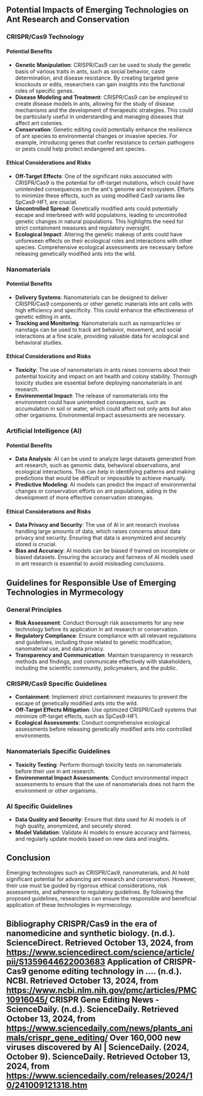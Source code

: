 ## Potential Impacts of Emerging Technologies on Ant Research and Conservation

### CRISPR/Cas9 Technology

#### Potential Benefits
- **Genetic Manipulation**: CRISPR/Cas9 can be used to study the genetic basis of various traits in ants, such as social behavior, caste determination, and disease resistance. By creating targeted gene knockouts or edits, researchers can gain insights into the functional roles of specific genes.
- **Disease Modeling and Treatment**: CRISPR/Cas9 can be employed to create disease models in ants, allowing for the study of disease mechanisms and the development of therapeutic strategies. This could be particularly useful in understanding and managing diseases that affect ant colonies.
- **Conservation**: Genetic editing could potentially enhance the resilience of ant species to environmental changes or invasive species. For example, introducing genes that confer resistance to certain pathogens or pests could help protect endangered ant species.

#### Ethical Considerations and Risks
- **Off-Target Effects**: One of the significant risks associated with CRISPR/Cas9 is the potential for off-target mutations, which could have unintended consequences on the ant's genome and ecosystem. Efforts to minimize these effects, such as using modified Cas9 variants like SpCas9-HF1, are crucial.
- **Uncontrolled Spread**: Genetically modified ants could potentially escape and interbreed with wild populations, leading to uncontrolled genetic changes in natural populations. This highlights the need for strict containment measures and regulatory oversight.
- **Ecological Impact**: Altering the genetic makeup of ants could have unforeseen effects on their ecological roles and interactions with other species. Comprehensive ecological assessments are necessary before releasing genetically modified ants into the wild.

### Nanomaterials

#### Potential Benefits
- **Delivery Systems**: Nanomaterials can be designed to deliver CRISPR/Cas9 components or other genetic materials into ant cells with high efficiency and specificity. This could enhance the effectiveness of genetic editing in ants.
- **Tracking and Monitoring**: Nanomaterials such as nanoparticles or nanotags can be used to track ant behavior, movement, and social interactions at a fine scale, providing valuable data for ecological and behavioral studies.

#### Ethical Considerations and Risks
- **Toxicity**: The use of nanomaterials in ants raises concerns about their potential toxicity and impact on ant health and colony stability. Thorough toxicity studies are essential before deploying nanomaterials in ant research.
- **Environmental Impact**: The release of nanomaterials into the environment could have unintended consequences, such as accumulation in soil or water, which could affect not only ants but also other organisms. Environmental impact assessments are necessary.

### Artificial Intelligence (AI)

#### Potential Benefits
- **Data Analysis**: AI can be used to analyze large datasets generated from ant research, such as genomic data, behavioral observations, and ecological interactions. This can help in identifying patterns and making predictions that would be difficult or impossible to achieve manually.
- **Predictive Modeling**: AI models can predict the impact of environmental changes or conservation efforts on ant populations, aiding in the development of more effective conservation strategies.

#### Ethical Considerations and Risks
- **Data Privacy and Security**: The use of AI in ant research involves handling large amounts of data, which raises concerns about data privacy and security. Ensuring that data is anonymized and securely stored is crucial.
- **Bias and Accuracy**: AI models can be biased if trained on incomplete or biased datasets. Ensuring the accuracy and fairness of AI models used in ant research is essential to avoid misleading conclusions.

## Guidelines for Responsible Use of Emerging Technologies in Myrmecology

### General Principles
- **Risk Assessment**: Conduct thorough risk assessments for any new technology before its application in ant research or conservation.
- **Regulatory Compliance**: Ensure compliance with all relevant regulations and guidelines, including those related to genetic modification, nanomaterial use, and data privacy.
- **Transparency and Communication**: Maintain transparency in research methods and findings, and communicate effectively with stakeholders, including the scientific community, policymakers, and the public.

### CRISPR/Cas9 Specific Guidelines
- **Containment**: Implement strict containment measures to prevent the escape of genetically modified ants into the wild.
- **Off-Target Effects Mitigation**: Use optimized CRISPR/Cas9 systems that minimize off-target effects, such as SpCas9-HF1.
- **Ecological Assessments**: Conduct comprehensive ecological assessments before releasing genetically modified ants into controlled environments.

### Nanomaterials Specific Guidelines
- **Toxicity Testing**: Perform thorough toxicity tests on nanomaterials before their use in ant research.
- **Environmental Impact Assessments**: Conduct environmental impact assessments to ensure that the use of nanomaterials does not harm the environment or other organisms.

### AI Specific Guidelines
- **Data Quality and Security**: Ensure that data used for AI models is of high quality, anonymized, and securely stored.
- **Model Validation**: Validate AI models to ensure accuracy and fairness, and regularly update models based on new data and insights.

## Conclusion

Emerging technologies such as CRISPR/Cas9, nanomaterials, and AI hold significant potential for advancing ant research and conservation. However, their use must be guided by rigorous ethical considerations, risk assessments, and adherence to regulatory guidelines. By following the proposed guidelines, researchers can ensure the responsible and beneficial application of these technologies in myrmecology.

## Bibliography **CRISPR/Cas9 in the era of nanomedicine and synthetic biology**. (n.d.). ScienceDirect. Retrieved October 13, 2024, from https://www.sciencedirect.com/science/article/pii/S1359644622003683 **Application of CRISPR-Cas9 genome editing technology in ...**. (n.d.). NCBI. Retrieved October 13, 2024, from https://www.ncbi.nlm.nih.gov/pmc/articles/PMC10916045/ **CRISPR Gene Editing News - ScienceDaily**. (n.d.). ScienceDaily. Retrieved October 13, 2024, from https://www.sciencedaily.com/news/plants_animals/crispr_gene_editing/ **Over 160,000 new viruses discovered by AI | ScienceDaily**. (2024, October 9). ScienceDaily. Retrieved October 13, 2024, from https://www.sciencedaily.com/releases/2024/10/241009121318.htm